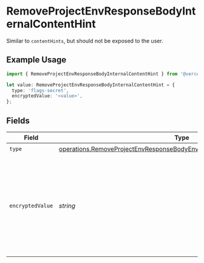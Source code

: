 # RemoveProjectEnvResponseBodyInternalContentHint

Similar to `contentHints`, but should not be exposed to the user.

## Example Usage

```typescript
import { RemoveProjectEnvResponseBodyInternalContentHint } from '@vercel/client/models/operations';

let value: RemoveProjectEnvResponseBodyInternalContentHint = {
  type: 'flags-secret',
  encryptedValue: '<value>',
};
```

## Fields

| Field            | Type                                                                                                                                                                   | Required           | Description                                                                                                                  |
| ---------------- | ---------------------------------------------------------------------------------------------------------------------------------------------------------------------- | ------------------ | ---------------------------------------------------------------------------------------------------------------------------- |
| `type`           | [operations.RemoveProjectEnvResponseBodyEnvsResponse200ApplicationJSONType](../../models/operations/removeprojectenvresponsebodyenvsresponse200applicationjsontype.md) | :heavy_check_mark: | N/A                                                                                                                          |
| `encryptedValue` | _string_                                                                                                                                                               | :heavy_check_mark: | Contains the `value` of the env variable, encrypted with a special key to make decryption possible in the subscriber Lambda. |
